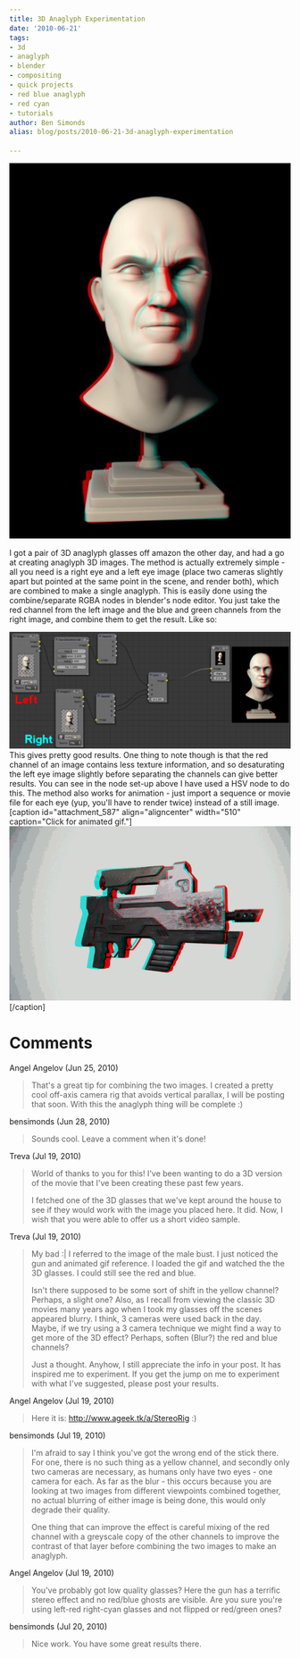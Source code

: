 ```yaml
---
title: 3D Anaglyph Experimentation
date: '2010-06-21'
tags:
- 3d
- anaglyph
- blender
- compositing
- quick projects
- red blue anaglyph
- red cyan
- tutorials
author: Ben Simonds
alias: blog/posts/2010-06-21-3d-anaglyph-experimentation

---
```


[![](/images/old/clint3d.jpg)](/images/old/clint3d.jpg)

I got a pair of 3D anaglyph glasses off amazon the other day, and had a go at creating anaglyph 3D images. The method is actually extremely simple - all you need is a right eye and a left eye image (place two cameras slightly apart but pointed at the same point in the scene, and render both), which are combined to make a single anaglyph. This is easily done using the combine/separate RGBA nodes in blender's node editor. You just take the red channel from the left image and the blue and green channels from the right image, and combine them to get the result. Like so:

[![](/images/old/3d.png)](/images/old/3d.png) This gives pretty good results. One thing to note though is that the red channel of an image contains less texture information, and so desaturating the left eye image slightly before separating the channels can give better results. You can see in the node set-up above I have used a HSV node to do this. The method also works for animation - just import a sequence or movie file for each eye (yup, you'll have to render twice) instead of a still image. [caption id="attachment_587" align="aligncenter" width="510" caption="Click for animated gif."][![](/images/old/gunspin.gif)](/images/old/gunspin.gif)[/caption]





# Comments


Angel Angelov (Jun 25, 2010)
> That's a great tip for combining the two images.
> I created a pretty cool off-axis camera rig that avoids vertical parallax, I will be posting that soon. With this the anaglyph thing will be complete :)

bensimonds (Jun 28, 2010)
> Sounds cool. Leave a comment when it's done!

Treva (Jul 19, 2010)
> World of thanks to you for this!  I've been wanting to do a 3D version of the movie that I've been creating these past few years.
> 
> I fetched one of the 3D glasses that we've kept around the house to see if they would work with the image you placed here.  It did.  Now, I wish that you were able to offer us a short video sample.

Treva (Jul 19, 2010)
> My bad :|
> I referred to the image of the male bust.  I just noticed the gun and animated gif reference.  I loaded the gif and watched the the 3D glasses.  I could still see the red and blue.
> 
> Isn't there supposed to be some sort of shift in the yellow channel?  Perhaps, a slight one?  Also, as I recall from viewing the classic 3D movies many years ago when I took my glasses off the scenes appeared blurry.  I think, 3 cameras were used back in the day.  Maybe, if we try using a 3 camera technique we might find a way to get more of the 3D effect?  Perhaps, soften (Blur?) the red and blue channels?
> 
> Just a thought.  Anyhow, I still appreciate the info in your post.  It has inspired me to experiment.  If you get the jump on me to experiment with what I've suggested, please post your results.

Angel Angelov (Jul 19, 2010)
> Here it is: http://www.ageek.tk/a/StereoRig :)

bensimonds (Jul 19, 2010)
> I'm afraid to say I think you've got the wrong end of the stick there. For one, there is no such thing as a yellow channel, and secondly only two cameras are necessary, as humans only have two eyes - one camera for each. As far as the blur - this occurs because you are looking at two images from different viewpoints combined together, no actual blurring of either image is being done, this would only degrade their quality. 
> 
> One thing that can improve the effect is careful mixing of the red channel with a greyscale copy of the other channels to improve the contrast of that layer before combining the two images to make an anaglyph.

Angel Angelov (Jul 19, 2010)
> You've probably got low quality glasses? Here the gun has a terrific stereo effect and no red/blue ghosts are visible. Are you sure you're using left-red right-cyan glasses and not flipped or red/green ones?

bensimonds (Jul 20, 2010)
> Nice work. You have some great results there.
